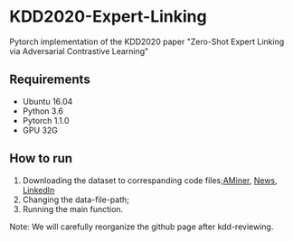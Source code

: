 # KDD2020-Expert-Linking
Pytorch implementation of the KDD2020 paper "Zero-Shot Expert Linking via Adversarial Contrastive Learning"

## Requirements
- Ubuntu 16.04
- Python 3.6
- Pytorch 1.1.0
- GPU 32G

## How to run
1. Downloading the dataset to correspanding code files;[AMiner](), [News](), [LinkedIn]()
2. Changing the data-file-path;
3. Running the main function.


Note: We will carefully reorganize the github page after kdd-reviewing.
